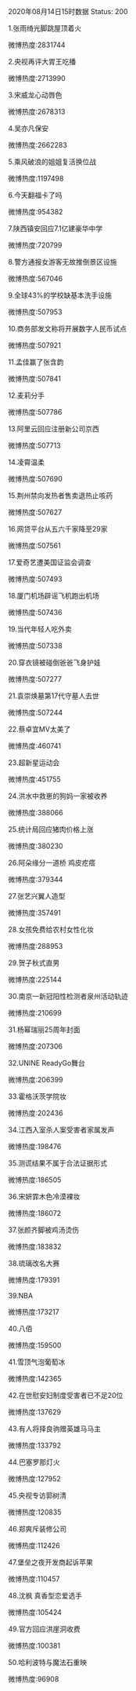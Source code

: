 2020年08月14日15时数据
Status: 200

1.张雨绮光脚跳屋顶着火

微博热度:2831744

2.央视再评大胃王吃播

微博热度:2713990

3.宋威龙心动唇色

微博热度:2678313

4.吴亦凡保安

微博热度:2662283

5.乘风破浪的姐姐复活换位战

微博热度:1197498

6.今天翻福卡了吗

微博热度:954382

7.陕西镇安回应7.1亿建豪华中学

微博热度:720799

8.警方通报女游客无故推倒景区设施

微博热度:567046

9.全球43%的学校缺基本洗手设施

微博热度:507953

10.商务部发文称将开展数字人民币试点

微博热度:507921

11.孟佳赢了张含韵

微博热度:507841

12.麦莉分手

微博热度:507786

13.阿里云回应注册新公司京西

微博热度:507713

14.凌霄温柔

微博热度:507690

15.荆州禁向发热者售卖退热止咳药

微博热度:507627

16.网贷平台从五六千家降至29家

微博热度:507561

17.爱奇艺遭美国证监会调查

微博热度:507493

18.厦门机场辟谣飞机跑出机场

微博热度:507436

19.当代年轻人吃外卖

微博热度:507338

20.穿衣镜被碰倒爸爸飞身护娃

微博热度:507277

21.袁崇焕墓第17代守墓人去世

微博热度:507244

22.蔡卓宜MV太美了

微博热度:460741

23.超新星运动会

微博热度:451755

24.洪水中救崽的狗妈一家被收养

微博热度:388066

25.统计局回应猪肉价格上涨

微博热度:380230

26.阿朵缘分一道桥 鸡皮疙瘩

微博热度:379344

27.张艺兴翼人造型

微博热度:357491

28.女孩免费给农村女性化妆

微博热度:288953

29.贺子秋式直男

微博热度:225144

30.南京一新冠阳性检测者泉州活动轨迹

微博热度:210699

31.杨幂瑞丽25周年封面

微博热度:207306

32.UNINE ReadyGo舞台

微博热度:206399

33.霍格沃茨学院妆

微博热度:202436

34.江西入室杀人案受害者家属发声

微博热度:198476

35.测谎结果不属于合法证据形式

微博热度:186505

36.宋妍霏木色冷漠裸妆

微博热度:186072

37.张颜齐脚被鸡汤烫伤

微博热度:183832

38.琉璃改名大赛

微博热度:179391

39.NBA

微博热度:173217

40.八佰

微博热度:159500

41.雪顶气泡葡萄冰

微博热度:142365

42.在世慰安妇制度受害者已不足20位

微博热度:137629

43.有人将择良驹赠英雄马马主

微博热度:133792

44.巴塞罗那灯火

微博热度:127952

45.央视专访郭树清

微博热度:120835

46.郑爽斥装修公司

微博热度:112426

47.堡垒之夜开发商起诉苹果

微博热度:110457

48.沈枫 真香型恋爱选手

微博热度:105424

49.官方回应洪崖洞收费

微博热度:100381

50.哈利波特与魔法石重映

微博热度:96908

